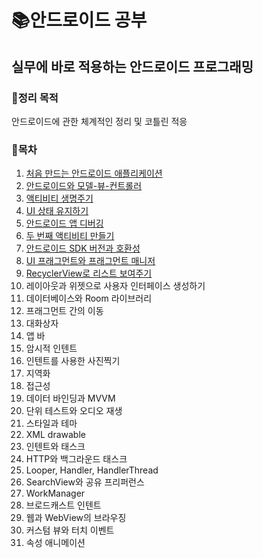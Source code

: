 # 📚안드로이드 공부

## 실무에 바로 적용하는 안드로이드 프로그래밍

### 📌정리 목적
  안드로이드에 관한 체계적인 정리 및 코틀린 적응

### 📌목차

1. [처음 만드는 안드로이드 애플리케이션](https://github.com/ssonghj/AndroidProgramming-Big-Nerd-Ranch-Guide-/tree/master/chapter1)
2. [안드로이드와 모델-뷰-컨트롤러](https://github.com/ssonghj/AndroidProgramming-Big-Nerd-Ranch-Guide-/tree/master/chapter2)
3. [액티비티 생명주기](https://github.com/ssonghj/AndroidProgramming-Big-Nerd-Ranch-Guide-/tree/master/chapter3)
4. [UI 상태 유지하기](https://github.com/ssonghj/AndroidProgramming-Big-Nerd-Ranch-Guide-/tree/master/chapter4)
5. [안드로이드 앱 디버깅](https://github.com/ssonghj/AndroidProgramming-Big-Nerd-Ranch-Guide-/tree/master/chapter5)
6. [두 번째 액티비티 만들기](https://github.com/ssonghj/AndroidProgramming-Big-Nerd-Ranch-Guide-/tree/master/chapter6)
7. [안드로이드 SDK 버전과 호환성](https://github.com/ssonghj/AndroidProgramming-Big-Nerd-Ranch-Guide-/tree/master/chapter7)
8. [UI 프래그먼트와 프래그먼트 매니저](https://github.com/ssonghj/AndroidProgramming-Big-Nerd-Ranch-Guide-/tree/master/chapter8)
9. [ RecyclerView로 리스트 보여주기](https://github.com/ssonghj/AndroidProgramming-Big-Nerd-Ranch-Guide-/tree/master/chapter9)
10. 레이아웃과 위젯으로 사용자 인터페이스 생성하기
11. 데이터베이스와 Room 라이브러리
12. 프래그먼트 간의 이동
13. 대화상자
14. 앱 바
15. 암시적 인텐트
16. 인텐트를 사용한 사진찍기
17. 지역화
18. 접근성
19. 데이터 바인딩과 MVVM
20. 단위 테스트와 오디오 재생
21. 스타일과 테마
22. XML drawable
23. 인텐트와 태스크
24. HTTP와 백그라운드 태스크
25. Looper, Handler, HandlerThread
26. SearchView와 공유 프리퍼런스
27. WorkManager
28. 브로드캐스트 인텐트
29. 웹과 WebView의 브라우징
30. 커스텀 뷰와 터치 이벤트
31. 속성 애니메이션

